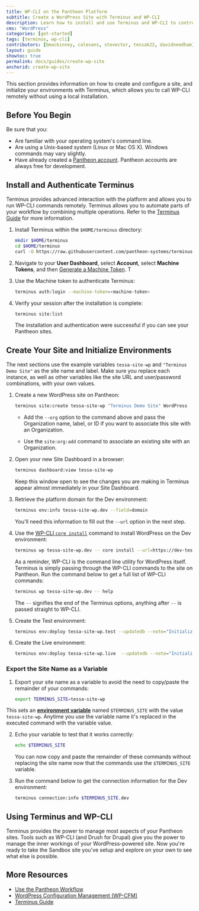 ```yaml
---
title: WP-CLI on the Pantheon Platform
subtitle: Create a WordPress Site with Terminus and WP-CLI
description: Learn how to install and use Terminus and WP-CLI to control a WordPress site on Pantheon.
cms: "WordPress"
categories: [get-started]
tags: [terminus, wp-cli]
contributors: [bmackinney, calevans, stevector, tessak22, davidneedham]
layout: guide
showtoc: true
permalink: docs/guides/create-wp-site
anchorid: create-wp-site
---
```


This section provides information on how to create and configure a site, and initialize your environments with Terminus, which allows you to call WP-CLI remotely without using a local installation.

## Before You Begin

Be sure that you:

- Are familiar with your operating system's command line.
- Are using a Unix-based system (Linux or Mac OS X). Windows commands may vary slightly.
- Have already created a [Pantheon account](https://dashboard.pantheon.io/register). Pantheon accounts are always free for development.

## Install and Authenticate Terminus

Terminus provides advanced interaction with the platform and allows you to run WP-CLI commands remotely. Terminus allows you to automate parts of your workflow by combining multiple operations. Refer to the [Terminus Guide](/guides/terminus) for more information.

1. Install Terminus within the `$HOME/terminus` directory:

    ```bash
    mkdir $HOME/terminus
    cd $HOME/terminus
    curl -O https://raw.githubusercontent.com/pantheon-systems/terminus-installer/master/builds/installer.phar && php installer.phar install
    ```

2. Navigate to your **User Dashboard**, select **Account**, select **Machine Tokens**, and then [Generate a Machine Token](https://dashboard.pantheon.io/login?destination=%2Fuser#account/tokens/create/terminus/). T

1. Use the Machine token to authenticate Terminus:

    ```bash
    terminus auth:login --machine-token=‹machine-token›
    ```

3. Verify your session after the installation is complete:

    ```bash
    terminus site:list
    ```

    The installation and authentication were successful if you can see your Pantheon sites.

## Create Your Site and Initialize Environments

<Alert title="Note" type="info">

The next sections use the example variables `tessa-site-wp` and `"Terminus Demo Site"` as the site name and label. Make sure you replace each instance, as well as other variables like the site URL and user/password combinations, with your own values.

</Alert>

1. Create a new WordPress site on Pantheon:

    ```bash
    terminus site:create tessa-site-wp "Terminus Demo Site" WordPress
    ```

    - Add the `--org` option to the command above and pass the Organization name, label, or ID if you want to associate this site with an Organization. 

    - Use the `site:org:add` command to associate an existing site with an Organization.

2. Open your new Site Dashboard in a browser:

    ```bash
    terminus dashboard:view tessa-site-wp
    ```

   Keep this window open to see the changes you are making in Terminus appear almost immediately in your Site Dashboard.

3. Retrieve the platform domain for the Dev environment:

    ```bash
    terminus env:info tessa-site-wp.dev --field=domain
    ```

   You'll need this information to fill out the `--url` option in the next step.

4. Use the [WP-CLI `core install`](https://developer.wordpress.org/cli/commands/core/install/) command to install WordPress on the Dev environment:

    ```bash
    terminus wp tessa-site-wp.dev -- core install --url=https://dev-tessa-site-wp.pantheonsite.io --title="Terminus Demo Site" --admin_user=admin --admin_password=changemelater --admin_email=name@yoursite.com
    ```

    As a reminder, WP-CLI is the command line utility for WordPress itself.	Terminus is simply passing through the WP-CLI commands to the site on Pantheon. Run the command below to get a full list of WP-CLI commands:

    ```bash
    terminus wp tessa-site-wp.dev -- help
    ```

    The `--` signifies the end of the Terminus options, anything after `--` is passed straight to WP-CLI.

4. Create the Test environment:

    ```bash
    terminus env:deploy tessa-site-wp.test --updatedb --note="Initialize the Test environment"
    ```

5. Create the Live environment:

    ```bash
    terminus env:deploy tessa-site-wp.live  --updatedb --note="Initialize the Live environment"
    ```

### Export the Site Name as a Variable

1. Export your site name as a variable to avoid the need to copy/paste the remainder of your commands:

    ```bash
    export TERMINUS_SITE=tessa-site-wp
    ```

  This sets an [**environment variable**](https://en.wikipedia.org/wiki/Environment_variable) named `$TERMINUS_SITE` with the value `tessa-site-wp`. Anytime you use the variable name it's replaced in the executed command with the variable value.

2. Echo your variable to test that it works correctly:

    ```bash
    echo $TERMINUS_SITE
    ```

    You can now copy and paste the remainder of these commands without replacing the site name now that the commands use the `$TERMINUS_SITE` variable.

3. Run the command below to get the connection information for the Dev environment:

    ```bash
    terminus connection:info $TERMINUS_SITE.dev
    ```


## Using Terminus and WP-CLI

Terminus provides the power to manage most aspects of your Pantheon sites. Tools such as WP-CLI (and Drush for Drupal) give you the power to manage the inner workings of your WordPress-powered site. Now you're ready to take the Sandbox site you've setup and explore on your own to see what else is possible.

## More Resources

- [Use the Pantheon Workflow](/pantheon-workflow)
- [WordPress Configuration Management (WP-CFM)](/wp-cfm)
- [Terminus Guide](/guides/terminus)